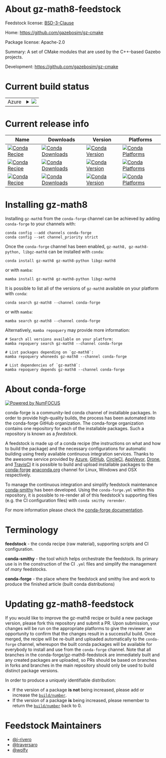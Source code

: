 About gz-math8-feedstock
========================

Feedstock license: [BSD-3-Clause](https://github.com/conda-forge/gz-math-feedstock/blob/main/LICENSE.txt)

Home: https://github.com/gazebosim/gz-cmake

Package license: Apache-2.0

Summary: A set of CMake modules that are used by the C++-based Gazebo projects.

Development: https://github.com/gazebosim/gz-cmake

Current build status
====================


<table>
    
  <tr>
    <td>Azure</td>
    <td>
      <details>
        <summary>
          <a href="https://dev.azure.com/conda-forge/feedstock-builds/_build/latest?definitionId=17554&branchName=main">
            <img src="https://dev.azure.com/conda-forge/feedstock-builds/_apis/build/status/gz-math-feedstock?branchName=main">
          </a>
        </summary>
        <table>
          <thead><tr><th>Variant</th><th>Status</th></tr></thead>
          <tbody><tr>
              <td>linux_64</td>
              <td>
                <a href="https://dev.azure.com/conda-forge/feedstock-builds/_build/latest?definitionId=17554&branchName=main">
                  <img src="https://dev.azure.com/conda-forge/feedstock-builds/_apis/build/status/gz-math-feedstock?branchName=main&jobName=linux&configuration=linux%20linux_64_" alt="variant">
                </a>
              </td>
            </tr><tr>
              <td>linux_aarch64</td>
              <td>
                <a href="https://dev.azure.com/conda-forge/feedstock-builds/_build/latest?definitionId=17554&branchName=main">
                  <img src="https://dev.azure.com/conda-forge/feedstock-builds/_apis/build/status/gz-math-feedstock?branchName=main&jobName=linux&configuration=linux%20linux_aarch64_" alt="variant">
                </a>
              </td>
            </tr><tr>
              <td>linux_ppc64le</td>
              <td>
                <a href="https://dev.azure.com/conda-forge/feedstock-builds/_build/latest?definitionId=17554&branchName=main">
                  <img src="https://dev.azure.com/conda-forge/feedstock-builds/_apis/build/status/gz-math-feedstock?branchName=main&jobName=linux&configuration=linux%20linux_ppc64le_" alt="variant">
                </a>
              </td>
            </tr><tr>
              <td>osx_64</td>
              <td>
                <a href="https://dev.azure.com/conda-forge/feedstock-builds/_build/latest?definitionId=17554&branchName=main">
                  <img src="https://dev.azure.com/conda-forge/feedstock-builds/_apis/build/status/gz-math-feedstock?branchName=main&jobName=osx&configuration=osx%20osx_64_" alt="variant">
                </a>
              </td>
            </tr><tr>
              <td>osx_arm64</td>
              <td>
                <a href="https://dev.azure.com/conda-forge/feedstock-builds/_build/latest?definitionId=17554&branchName=main">
                  <img src="https://dev.azure.com/conda-forge/feedstock-builds/_apis/build/status/gz-math-feedstock?branchName=main&jobName=osx&configuration=osx%20osx_arm64_" alt="variant">
                </a>
              </td>
            </tr><tr>
              <td>win_64</td>
              <td>
                <a href="https://dev.azure.com/conda-forge/feedstock-builds/_build/latest?definitionId=17554&branchName=main">
                  <img src="https://dev.azure.com/conda-forge/feedstock-builds/_apis/build/status/gz-math-feedstock?branchName=main&jobName=win&configuration=win%20win_64_" alt="variant">
                </a>
              </td>
            </tr>
          </tbody>
        </table>
      </details>
    </td>
  </tr>
</table>

Current release info
====================

| Name | Downloads | Version | Platforms |
| --- | --- | --- | --- |
| [![Conda Recipe](https://img.shields.io/badge/recipe-gz--math8-green.svg)](https://anaconda.org/conda-forge/gz-math8) | [![Conda Downloads](https://img.shields.io/conda/dn/conda-forge/gz-math8.svg)](https://anaconda.org/conda-forge/gz-math8) | [![Conda Version](https://img.shields.io/conda/vn/conda-forge/gz-math8.svg)](https://anaconda.org/conda-forge/gz-math8) | [![Conda Platforms](https://img.shields.io/conda/pn/conda-forge/gz-math8.svg)](https://anaconda.org/conda-forge/gz-math8) |
| [![Conda Recipe](https://img.shields.io/badge/recipe-gz--math8--python-green.svg)](https://anaconda.org/conda-forge/gz-math8-python) | [![Conda Downloads](https://img.shields.io/conda/dn/conda-forge/gz-math8-python.svg)](https://anaconda.org/conda-forge/gz-math8-python) | [![Conda Version](https://img.shields.io/conda/vn/conda-forge/gz-math8-python.svg)](https://anaconda.org/conda-forge/gz-math8-python) | [![Conda Platforms](https://img.shields.io/conda/pn/conda-forge/gz-math8-python.svg)](https://anaconda.org/conda-forge/gz-math8-python) |
| [![Conda Recipe](https://img.shields.io/badge/recipe-libgz--math8-green.svg)](https://anaconda.org/conda-forge/libgz-math8) | [![Conda Downloads](https://img.shields.io/conda/dn/conda-forge/libgz-math8.svg)](https://anaconda.org/conda-forge/libgz-math8) | [![Conda Version](https://img.shields.io/conda/vn/conda-forge/libgz-math8.svg)](https://anaconda.org/conda-forge/libgz-math8) | [![Conda Platforms](https://img.shields.io/conda/pn/conda-forge/libgz-math8.svg)](https://anaconda.org/conda-forge/libgz-math8) |

Installing gz-math8
===================

Installing `gz-math8` from the `conda-forge` channel can be achieved by adding `conda-forge` to your channels with:

```
conda config --add channels conda-forge
conda config --set channel_priority strict
```

Once the `conda-forge` channel has been enabled, `gz-math8, gz-math8-python, libgz-math8` can be installed with `conda`:

```
conda install gz-math8 gz-math8-python libgz-math8
```

or with `mamba`:

```
mamba install gz-math8 gz-math8-python libgz-math8
```

It is possible to list all of the versions of `gz-math8` available on your platform with `conda`:

```
conda search gz-math8 --channel conda-forge
```

or with `mamba`:

```
mamba search gz-math8 --channel conda-forge
```

Alternatively, `mamba repoquery` may provide more information:

```
# Search all versions available on your platform:
mamba repoquery search gz-math8 --channel conda-forge

# List packages depending on `gz-math8`:
mamba repoquery whoneeds gz-math8 --channel conda-forge

# List dependencies of `gz-math8`:
mamba repoquery depends gz-math8 --channel conda-forge
```


About conda-forge
=================

[![Powered by
NumFOCUS](https://img.shields.io/badge/powered%20by-NumFOCUS-orange.svg?style=flat&colorA=E1523D&colorB=007D8A)](https://numfocus.org)

conda-forge is a community-led conda channel of installable packages.
In order to provide high-quality builds, the process has been automated into the
conda-forge GitHub organization. The conda-forge organization contains one repository
for each of the installable packages. Such a repository is known as a *feedstock*.

A feedstock is made up of a conda recipe (the instructions on what and how to build
the package) and the necessary configurations for automatic building using freely
available continuous integration services. Thanks to the awesome service provided by
[Azure](https://azure.microsoft.com/en-us/services/devops/), [GitHub](https://github.com/),
[CircleCI](https://circleci.com/), [AppVeyor](https://www.appveyor.com/),
[Drone](https://cloud.drone.io/welcome), and [TravisCI](https://travis-ci.com/)
it is possible to build and upload installable packages to the
[conda-forge](https://anaconda.org/conda-forge) [anaconda.org](https://anaconda.org/)
channel for Linux, Windows and OSX respectively.

To manage the continuous integration and simplify feedstock maintenance
[conda-smithy](https://github.com/conda-forge/conda-smithy) has been developed.
Using the ``conda-forge.yml`` within this repository, it is possible to re-render all of
this feedstock's supporting files (e.g. the CI configuration files) with ``conda smithy rerender``.

For more information please check the [conda-forge documentation](https://conda-forge.org/docs/).

Terminology
===========

**feedstock** - the conda recipe (raw material), supporting scripts and CI configuration.

**conda-smithy** - the tool which helps orchestrate the feedstock.
                   Its primary use is in the construction of the CI ``.yml`` files
                   and simplify the management of *many* feedstocks.

**conda-forge** - the place where the feedstock and smithy live and work to
                  produce the finished article (built conda distributions)


Updating gz-math8-feedstock
===========================

If you would like to improve the gz-math8 recipe or build a new
package version, please fork this repository and submit a PR. Upon submission,
your changes will be run on the appropriate platforms to give the reviewer an
opportunity to confirm that the changes result in a successful build. Once
merged, the recipe will be re-built and uploaded automatically to the
`conda-forge` channel, whereupon the built conda packages will be available for
everybody to install and use from the `conda-forge` channel.
Note that all branches in the conda-forge/gz-math8-feedstock are
immediately built and any created packages are uploaded, so PRs should be based
on branches in forks and branches in the main repository should only be used to
build distinct package versions.

In order to produce a uniquely identifiable distribution:
 * If the version of a package **is not** being increased, please add or increase
   the [``build/number``](https://docs.conda.io/projects/conda-build/en/latest/resources/define-metadata.html#build-number-and-string).
 * If the version of a package **is** being increased, please remember to return
   the [``build/number``](https://docs.conda.io/projects/conda-build/en/latest/resources/define-metadata.html#build-number-and-string)
   back to 0.

Feedstock Maintainers
=====================

* [@j-rivero](https://github.com/j-rivero/)
* [@traversaro](https://github.com/traversaro/)
* [@wolfv](https://github.com/wolfv/)

